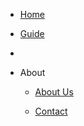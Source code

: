 - [Home](./)
- [Guide](./docs/guide)
- 




- About
  - [About Us](./about)

  - [Contact](./contact)
